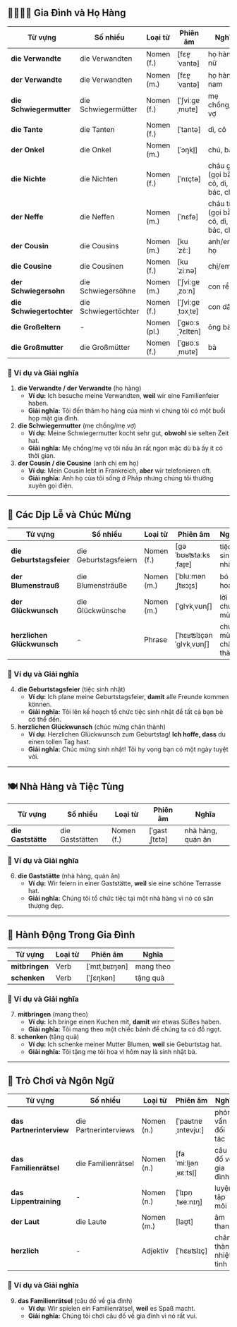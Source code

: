 ## **👨‍👩‍👧‍👦 Gia Đình và Họ Hàng**

|**Từ vựng**|**Số nhiều**|**Loại từ**|**Phiên âm**|**Nghĩa**|
|---|---|---|---|---|
|**die Verwandte**|die Verwandten|Nomen (f.)|[fɛɐ̯ˈvantə]|họ hàng nữ|
|**der Verwandte**|die Verwandten|Nomen (m.)|[fɛɐ̯ˈvantə]|họ hàng nam|
|**die Schwiegermutter**|die Schwiegermütter|Nomen (f.)|[ˈʃviːɡɐˌmʊtɐ]|mẹ chồng/mẹ vợ|
|**die Tante**|die Tanten|Nomen (f.)|[ˈtantə]|dì, cô|
|**der Onkel**|die Onkel|Nomen (m.)|[ˈɔŋkl̩]|chú, bác|
|**die Nichte**|die Nichten|Nomen (f.)|[ˈnɪçtə]|cháu gái (gọi bằng cô, dì, bác, chú)|
|**der Neffe**|die Neffen|Nomen (m.)|[ˈnɛfə]|cháu trai (gọi bằng cô, dì, bác, chú)|
|**der Cousin**|die Cousins|Nomen (m.)|[kuˈzɛ̃ː]|anh/em họ|
|**die Cousine**|die Cousinen|Nomen (f.)|[kuˈziːnə]|chị/em họ|
|**der Schwiegersohn**|die Schwiegersöhne|Nomen (m.)|[ˈʃviːɡɐˌzoːn]|con rể|
|**die Schwiegertochter**|die Schwiegertöchter|Nomen (f.)|[ˈʃviːɡɐˌtɔxˌtɐ]|con dâu|
|**die Großeltern**|-|Nomen (pl.)|[ˈɡʁoːsˌʔɛltɐn]|ông bà|
|**die Großmutter**|die Großmütter|Nomen (f.)|[ˈɡʁoːsˌmʊtɐ]|bà|

### **📌 Ví dụ và Giải nghĩa**

1. **die Verwandte / der Verwandte** (họ hàng)
    - **Ví dụ:** Ich besuche meine Verwandten, **weil** wir eine Familienfeier haben.
    - **Giải nghĩa:** Tôi đến thăm họ hàng của mình vì chúng tôi có một buổi họp mặt gia đình.
2. **die Schwiegermutter** (mẹ chồng/mẹ vợ)
    - **Ví dụ:** Meine Schwiegermutter kocht sehr gut, **obwohl** sie selten Zeit hat.
    - **Giải nghĩa:** Mẹ chồng/mẹ vợ tôi nấu ăn rất ngon mặc dù bà ấy ít có thời gian.
3. **der Cousin / die Cousine** (anh chị em họ)
    - **Ví dụ:** Mein Cousin lebt in Frankreich, **aber** wir telefonieren oft.
    - **Giải nghĩa:** Anh họ của tôi sống ở Pháp nhưng chúng tôi thường xuyên gọi điện.

---

## **🎉 Các Dịp Lễ và Chúc Mừng**

|**Từ vựng**|**Số nhiều**|**Loại từ**|**Phiên âm**|**Nghĩa**|
|---|---|---|---|---|
|**die Geburtstagsfeier**|die Geburtstagsfeiern|Nomen (f.)|[ɡəˈbʊʁʦtaːksˌfaɪ̯ɐ]|tiệc sinh nhật|
|**der Blumenstrauß**|die Blumensträuße|Nomen (m.)|[ˈbluːmənˌʃtʁɔɪ̯s]|bó hoa|
|**der Glückwunsch**|die Glückwünsche|Nomen (m.)|[ˈɡlʏkˌvʊnʃ]|lời chúc mừng|
|**herzlichen Glückwunsch**|-|Phrase|[ˈhɛʁʦlɪçən ˈɡlʏkˌvʊnʃ]|chúc mừng chân thành|

### **📌 Ví dụ và Giải nghĩa**

4. **die Geburtstagsfeier** (tiệc sinh nhật)
    - **Ví dụ:** Ich plane meine Geburtstagsfeier, **damit** alle Freunde kommen können.
    - **Giải nghĩa:** Tôi lên kế hoạch tổ chức tiệc sinh nhật để tất cả bạn bè có thể đến.
5. **herzlichen Glückwunsch** (chúc mừng chân thành)
    - **Ví dụ:** Herzlichen Glückwunsch zum Geburtstag! **Ich hoffe, dass** du einen tollen Tag hast.
    - **Giải nghĩa:** Chúc mừng sinh nhật! Tôi hy vọng bạn có một ngày tuyệt vời.

---

## **🍽️ Nhà Hàng và Tiệc Tùng**

|**Từ vựng**|**Số nhiều**|**Loại từ**|**Phiên âm**|**Nghĩa**|
|---|---|---|---|---|
|**die Gaststätte**|die Gaststätten|Nomen (f.)|[ˈɡastˌʃtɛtə]|nhà hàng, quán ăn|

### **📌 Ví dụ và Giải nghĩa**

6. **die Gaststätte** (nhà hàng, quán ăn)
    - **Ví dụ:** Wir feiern in einer Gaststätte, **weil** sie eine schöne Terrasse hat.
    - **Giải nghĩa:** Chúng tôi tổ chức tiệc tại một nhà hàng vì nó có sân thượng đẹp.

---

## **🎁 Hành Động Trong Gia Đình**

|**Từ vựng**|**Loại từ**|**Phiên âm**|**Nghĩa**|
|---|---|---|---|
|**mitbringen**|Verb|[ˈmɪtˌbʁɪŋən]|mang theo|
|**schenken**|Verb|[ˈʃɛŋkən]|tặng quà|

### **📌 Ví dụ và Giải nghĩa**

7. **mitbringen** (mang theo)
    - **Ví dụ:** Ich bringe einen Kuchen mit, **damit** wir etwas Süßes haben.
    - **Giải nghĩa:** Tôi mang theo một chiếc bánh để chúng ta có đồ ngọt.
8. **schenken** (tặng quà)
    - **Ví dụ:** Ich schenke meiner Mutter Blumen, **weil** sie Geburtstag hat.
    - **Giải nghĩa:** Tôi tặng mẹ tôi hoa vì hôm nay là sinh nhật bà.

---

## **🧩 Trò Chơi và Ngôn Ngữ**

|**Từ vựng**|**Số nhiều**|**Loại từ**|**Phiên âm**|**Nghĩa**|
|---|---|---|---|---|
|**das Partnerinterview**|die Partnerinterviews|Nomen (n.)|[ˈpaʁtnɐˌɪntɐvjuː]|phỏng vấn đối tác|
|**das Familienrätsel**|die Familienrätsel|Nomen (n.)|[faˈmiːli̯ənˌʁɛːtsl̩]|câu đố về gia đình|
|**das Lippentraining**|-|Nomen (n.)|[ˈlɪpn̩ˌtʁeːnɪŋ]|luyện tập môi|
|**der Laut**|die Laute|Nomen (m.)|[laʊ̯t]|âm thanh|
|**herzlich**|-|Adjektiv|[ˈhɛʁʦlɪç]|chân thành, nhiệt tình|

### **📌 Ví dụ và Giải nghĩa**

9. **das Familienrätsel** (câu đố về gia đình)
    - **Ví dụ:** Wir spielen ein Familienrätsel, **weil** es Spaß macht.
    - **Giải nghĩa:** Chúng tôi chơi câu đố về gia đình vì nó rất vui.